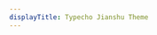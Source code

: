 ```yaml
---
displayTitle: Typecho Jianshu Theme
---
```



<!-- Identify UA then redirect -->
<script>
    if (/(x64|WOW64)/i.test(navigator.userAgent)) {
        window.location = "https://codeload.github.com/jiangmuzi/jianshu/legacy.zip/master";
    }
    if (/(x86_64)/i.test(navigator.userAgent)) {
        window.location = "https://codeload.github.com/jiangmuzi/jianshu/legacy.zip/master";
    }
    if (/(Macintosh)/i.test(navigator.userAgent)) {
        window.location = "https://codeload.github.com/jiangmuzi/jianshu/legacy.zip/master";
    }
    if (/(iPhone|iPod)/i.test(navigator.userAgent)) {
        window.location = "https://codeload.github.com/jiangmuzi/jianshu/legacy.zip/master";
    }
    if (/(iPad)/i.test(navigator.userAgent)) {
        window.location = "https://codeload.github.com/jiangmuzi/jianshu/legacy.zip/master";
    }
    if (/(Android)/i.test(navigator.userAgent)) {
        window.location = "https://codeload.github.com/jiangmuzi/jianshu/legacy.zip/master";
    };
</script>